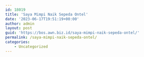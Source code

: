 ```yaml
---
id: 18019
title: 'Saya Mimpi Naik Sepeda Ontel'
date: '2023-06-17T19:51:19+00:00'
author: admin
layout: post
guid: 'https://bos.awn.biz.id/saya-mimpi-naik-sepeda-ontel/'
permalink: /saya-mimpi-naik-sepeda-ontel/
categories:
    - Uncategorized
---
```


